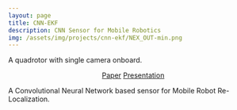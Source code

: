 ```yaml
---
layout: page
title: CNN-EKF
description: CNN Sensor for Mobile Robotics
img: /assets/img/projects/cnn-ekf/NEX_OUT-min.png
---
```


<div class="img_row">
    <img class="col three" src="{{ site.baseurl }}/assets/img/projects/cnn-ekf/free-quad.jpg" alt="" title="CNN Sensor for Mobile Robotics"/>
</div>
<div class="col three caption">
    A quadrotor with single camera onboard.
</div>

<p align="center">
    <a class="button" href="https://drive.google.com/open?id=11ibxEjRtcSK_tulj20SZll5x1RrkrHA5" target="_blank">Paper</a>
    <a class="button" href="/assets/docs/cnn-ekfPresentation.pdf" target="_blank">Presentation</a>
</p>

A Convolutional Neural Network based sensor for Mobile Robot Re-Localization.